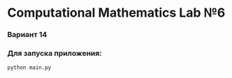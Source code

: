 # Computational Mathematics Lab №6
### Вариант 14

### Для запуска приложения: 
```bash
python main.py
```

